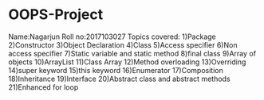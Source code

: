 # OOPS-Project
Name:Nagarjun
Roll no:2017103027
Topics covered:
  1)Package
  2)Constructor 
  3)Object Declaration
  4)Class
  5)Access specifier
  6)Non access specifier
  7)Static variable and static method
  8)final class
  9)Array of objects
  10)ArrayList
  11)Class Array
  12)Method overloading
  13)Overriding 
  14)super keyword
  15)this keyword
  16)Enumerator
  17)Composition
  18)Inheritance
  19)Interface
  20)Abstract class and abstract methods
  21)Enhanced for loop
  		
				
